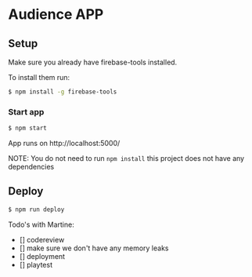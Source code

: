 # Audience APP

## Setup

Make sure you already have firebase-tools installed.

To install them run:

```bash
$ npm install -g firebase-tools
```

### Start app

```bash
$ npm start
```

App runs on http://localhost:5000/

NOTE: You do not need to run `npm install` this project does not have any dependencies

## Deploy

```bash
$ npm run deploy
```

Todo's with Martine:
- [] codereview
- [] make sure we don't have any memory leaks
- [] deployment
- [] playtest
